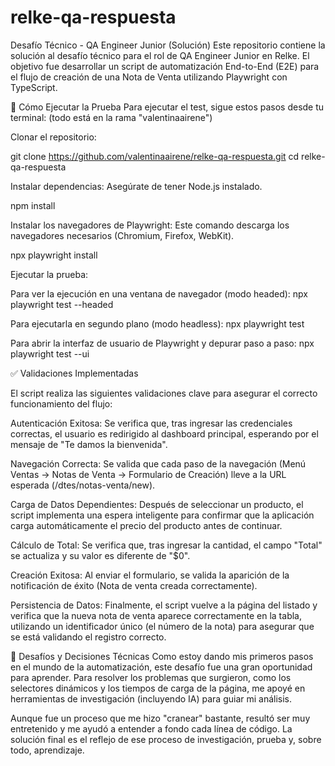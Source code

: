 # relke-qa-respuesta

Desafío Técnico - QA Engineer Junior (Solución)
Este repositorio contiene la solución al desafío técnico para el rol de QA Engineer Junior en Relke. El objetivo fue desarrollar un script de automatización End-to-End (E2E) para el flujo de creación de una Nota de Venta utilizando Playwright con TypeScript.

🚀 Cómo Ejecutar la Prueba
Para ejecutar el test, sigue estos pasos desde tu terminal:
(todo está en la rama "valentinaairene")

Clonar el repositorio:

git clone https://github.com/valentinaairene/relke-qa-respuesta.git
cd relke-qa-respuesta

Instalar dependencias:
Asegúrate de tener Node.js instalado.

npm install

Instalar los navegadores de Playwright:
Este comando descarga los navegadores necesarios (Chromium, Firefox, WebKit).

npx playwright install

Ejecutar la prueba:

Para ver la ejecución en una ventana de navegador (modo headed):
npx playwright test --headed

Para ejecutarla en segundo plano (modo headless):
npx playwright test

Para abrir la interfaz de usuario de Playwright y depurar paso a paso:
npx playwright test --ui

✅ Validaciones Implementadas

El script realiza las siguientes validaciones clave para asegurar el correcto funcionamiento del flujo:

Autenticación Exitosa: Se verifica que, tras ingresar las credenciales correctas, el usuario es redirigido al dashboard principal, esperando por el mensaje de "Te damos la bienvenida".

Navegación Correcta: Se valida que cada paso de la navegación (Menú Ventas -> Notas de Venta -> Formulario de Creación) lleve a la URL esperada (/dtes/notas-venta/new).

Carga de Datos Dependientes: Después de seleccionar un producto, el script implementa una espera inteligente para confirmar que la aplicación carga automáticamente el precio del producto antes de continuar.

Cálculo de Total: Se verifica que, tras ingresar la cantidad, el campo "Total" se actualiza y su valor es diferente de "$0".

Creación Exitosa: Al enviar el formulario, se valida la aparición de la notificación de éxito (Nota de venta creada correctamente).

Persistencia de Datos: Finalmente, el script vuelve a la página del listado y verifica que la nueva nota de venta aparece correctamente en la tabla, utilizando un identificador único (el número de la nota) para asegurar que se está validando el registro correcto.

🧠 Desafíos y Decisiones Técnicas
Como estoy dando mis primeros pasos en el mundo de la automatización, este desafío fue una gran oportunidad para aprender. Para resolver los problemas que surgieron, como los selectores dinámicos y los tiempos de carga de la página, me apoyé en herramientas de investigación (incluyendo IA) para guiar mi análisis.

Aunque fue un proceso que me hizo "cranear" bastante, resultó ser muy entretenido y me ayudó a entender a fondo cada línea de código. La solución final es el reflejo de ese proceso de investigación, prueba y, sobre todo, aprendizaje.
